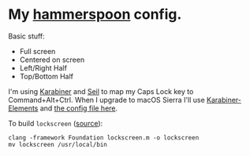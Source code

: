 # My [hammerspoon](http://www.hammerspoon.org/) config.

Basic stuff:
* Full screen
* Centered on screen
* Left/Right Half
* Top/Bottom Half

I'm using [Karabiner](https://pqrs.org/osx/karabiner/) and [Seil](https://pqrs.org/osx/karabiner/seil.html.en) to map my Caps Lock key to Command+Alt+Ctrl. When I upgrade to macOS Sierra I'll use [Karabiner-Elements](https://github.com/tekezo/Karabiner-Elements/) and [the config file here](https://github.com/lodestone/hyper-hacks).

To build `lockscreen` ([source](https://www.isi.edu/~calvin/mac-lockscreen.htm)):

```
clang -framework Foundation lockscreen.m -o lockscreen
mv lockscreen /usr/local/bin
```
